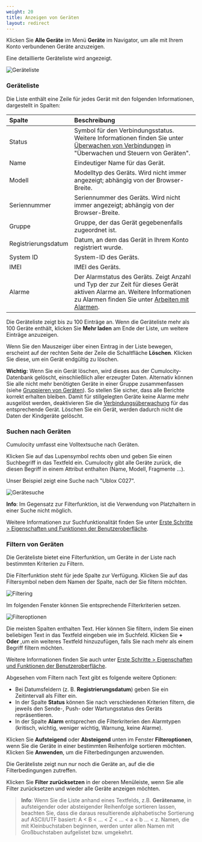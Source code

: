 ```yaml
---
weight: 20
title: Anzeigen von Geräten
layout: redirect
---
```



Klicken Sie **Alle Geräte** im Menü **Geräte** im Navigator, um alle mit Ihrem Konto verbundenen Geräte anzuzeigen.

Eine detaillierte Geräteliste wird angezeigt.

<img src="/images/benutzerhandbuch/devmgmt-devices-list.png" alt="Geräteliste" style="max-width: 100%">


### <a name="device-list"></a>Geräteliste

Die Liste enthält eine Zeile für jedes Gerät mit den folgenden Informationen, dargestellt in Spalten:

|Spalte|Beschreibung|
|:---|:---|
|Status|Symbol für den Verbindungsstatus. Weitere Informationen finden Sie unter [Überwachen von Verbindungen](#connection-monitoring) in "Überwachen und Steuern von Geräten".
|Name|Eindeutiger Name für das Gerät.
|Modell|Modelltyp des Geräts. Wird nicht immer angezeigt; abhängig von der Browser-Breite.
|Seriennummer|Seriennummer des Geräts. Wird nicht immer angezeigt; abhängig von der Browser-Breite.
|Gruppe|Gruppe, der das Gerät gegebenenfalls zugeordnet ist.
|Registrierungsdatum|Datum, an dem das Gerät in Ihrem Konto registriert wurde. 
|System ID|System-ID des Geräts.
|IMEI|IMEI des Geräts.
|Alarme|Der Alarmstatus des Geräts. Zeigt Anzahl und Typ der zur Zeit für dieses Gerät aktiven Alarme an. Weitere Informationen zu Alarmen finden Sie unter [Arbeiten mit Alarmen](#alarm-monitoring).

Die Geräteliste zeigt bis zu 100 Einträge an. Wenn die Geräteliste mehr als 100 Geräte enthält, klicken Sie **Mehr laden** am Ende der Liste, um weitere Einträge anzuzeigen.

Wenn Sie den Mauszeiger über einen Eintrag in der Liste bewegen, erscheint auf der rechten Seite der Zeile die Schaltfläche **Löschen**. Klicken Sie diese, um ein Gerät endgültig zu löschen.

**Wichtig:** Wenn Sie ein Gerät löschen, wird dieses aus der Cumulocity-Datenbank gelöscht, einschließlich aller erzeugter Daten. Alternativ können Sie alle nicht mehr benötigten Geräte in einer Gruppe zusammenfassen (siehe [Gruppieren von Geräten](#grouping-devices)). So stellen Sie sicher, dass alle Berichte korrekt erhalten bleiben. Damit für stillgelegten Geräte keine Alarme mehr ausgelöst werden, deaktivieren Sie die [Verbindungsüberwachung](#connection-monitoring) für das entsprechende Gerät. Löschen Sie ein Gerät, werden dadurch nicht die Daten der Kindgeräte gelöscht.

### <a name="searching-devices"></a>Suchen nach Geräten

Cumulocity umfasst eine Volltextsuche nach Geräten. 

Klicken Sie auf das Lupensymbol rechts oben und geben Sie einen Suchbegriff in das Textfeld ein. Cumulocity gibt alle Geräte zurück, die diesen Begriff in einem Attribut enthalten (Name, Modell, Fragmente ...).

Unser Beispiel zeigt eine Suche nach "Ublox C027". 

<img src="/images/benutzerhandbuch/devmgmt-devices-search.png" alt="Gerätesuche" style="max-width: 100%">

**Info**: Im Gegensatz zur Filterfunktion, ist die Verwendung von Platzhaltern in einer Suche nicht möglich. 

Weitere Informationen zur Suchfunktionalität finden Sie unter [Erste Schritte > Eigenschaften und Funktionen der Benutzeroberfläche](/users-guide/overview#gui-features). 

### <a name="filtering-devices"></a>Filtern von Geräten

Die Geräteliste bietet eine Filterfunktion, um Geräte in der Liste nach bestimmten Kriterien zu Filtern.

Die Filterfunktion steht für jede Spalte zur Verfügung. Klicken Sie auf das Filtersymbol neben dem Namen der Spalte, nach der Sie filtern möchten. 
 
<img src="/images/users-guide/DeviceManagement/DevMgmt_Filtering.png" alt="Filtering" style="max-width: 100%">

Im folgenden Fenster können Sie entsprechende Filterkriterien setzen.

<img src="/images/benutzerhandbuch/devmgmt-device-filter-options.png" alt="Filteroptionen" style="max-width: 50%">

Die meisten Spalten enthalten Text. Hier können Sie filtern, indem Sie einen beliebigen Text in das Textfeld eingeben wie im Suchfeld. Klicken Sie **+ Oder** ,um ein weiteres Textfeld hinzuzufügen, falls Sie nach mehr als einem Begriff filtern möchten. 

Weitere Informationen finden Sie auch unter [Erste Schritte > Eigenschaften und Funktionen der Benutzeroberfläche](/users-guide/overview#gui-features). 

Abgesehen vom Filtern nach Text gibt es folgende weitere Optionen:

* Bei Datumsfeldern (z. B. **Registrierungsdatum**) geben Sie ein Zeitintervall als Filter ein.  
* In der Spalte **Status** können Sie nach verschiedenen Kriterien filtern, die jeweils den Sende-, Push- oder Wartungsstatus des Geräts repräsentieren. 
* In der Spalte **Alarm** entsprechen die Filterkriterien den Alarmtypen  (kritisch, wichtig, weniger wichtig, Warnung, keine Alarme).

Klicken Sie **Aufsteigend** oder **Absteigend** unten im Fenster **Filteroptionen**, wenn Sie die Geräte in einer bestimmten Reihenfolge sortieren möchten. Klicken Sie **Anwenden**, um die Filterbedingungen anzuwenden.

Die Geräteliste zeigt nun nur noch die Geräte an, auf die die Filterbedingungen zutreffen.

Klicken Sie **Filter zurücksetzen** in der oberen Menüleiste, wenn Sie alle Filter zurücksetzen und wieder alle Geräte anzeigen möchten.

>**Info**: Wenn Sie die Liste anhand eines Textfelds, z.B. **Gerätename**, in aufsteigender oder absteigender Reihenfolge sortieren lassen, beachten Sie, dass die daraus resultierende alphabetische Sortierung auf ASCII/UTF basiert: A < B < ... < Z < ... < a < b ... < z. Namen, die mit Kleinbuchstaben beginnen, werden unter allen Namen mit Großbuchstaben aufgelistet bzw. umgekehrt.
